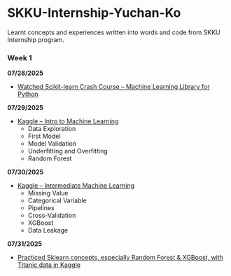 # SKKU-Internship-Yuchan-Ko

Learnt concepts and experiences written into words and code from SKKU Internship program.

### Week 1

**07/28/2025**

- [Watched Scikit-learn Crash Course – Machine Learning Library for Python](https://youtu.be/0B5eIE_1vpU?si=oPDTxJgRbFVUdW5Z)

**07/29/2025**

- [Kaggle – Intro to Machine Learning](https://www.kaggle.com/learn/intro-to-machine-learning)  
  - Data Exploration  
  - First Model  
  - Model Validation  
  - Underfitting and Overfitting  
  - Random Forest

**07/30/2025**

- [Kaggle – Intermediate Machine Learning](https://www.kaggle.com/learn/intermediate-machine-learning)  
  - Missing Value  
  - Categorical Variable  
  - Pipelines  
  - Cross-Validation  
  - XGBoost  
  - Data Leakage

**07/31/2025**

- [Practiced Sklearn concepts, especially Random Forest & XGBoost, with Titanic data in Kaggle](https://www.kaggle.com/c/titanic/overview)

